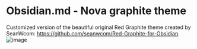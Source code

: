 # Obsidian.md - Nova graphite theme

Customized version of the beautiful original Red Graphite theme created by SeanWcom: https://github.com/seanwcom/Red-Graphite-for-Obsidian.  
![image](https://user-images.githubusercontent.com/15228388/123548796-3326a380-d75e-11eb-9844-3de4243f8869.png)


